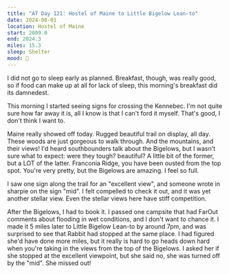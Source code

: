 ```yaml
---
title: "AT Day 121: Hostel of Maine to Little Bigelow Lean-to"
date: 2024-08-01
location: Hostel of Maine
start: 2009.0
end: 2024.3
miles: 15.3
sleep: Shelter
mood: 🙂
---
```

I did not go to sleep early as planned. Breakfast, though, was really good, so if food can make up at all for lack of sleep, this morning's breakfast did its damnedest.

This morning I started seeing signs for crossing the Kennebec. I'm not quite sure how far away it is, all I know is that I can't ford it myself. That's good, I don't think I want to.

Maine really showed off today. Rugged beautiful trail on display, all day. These woods are just gorgeous to walk through. And the mountains, and their views! I'd heard southbounders talk about the Bigelows, but I wasn't sure what to expect: were they tough? beautiful? A little bit of the former, but a LOT of the latter. Franconia Ridge, you have been ousted from the top spot. You're very pretty, but the Bigelows are amazing. I feel so full.

I saw one sign along the trail for an "excellent view", and someone wrote in sharpie on the sign "mid". I felt compelled to check it out, and it was yet another stellar view. Even the stellar views here have stiff competition.

After the Bigelows, I had to book it. I passed one campsite that had FarOut comments about flooding in wet conditions, and I don't want to chance it. I made it 5 miles later to Little Bigelow Lean-to by around 7pm, and was surprised to see that Rabbit had stopped at the same place. I had figured she'd have done more miles, but it really is hard to go heads down hard when you're taking in the views from the top of the Bigelows. I asked her if she stopped at the excellent viewpoint, but she said no, she was turned off by the "mid". She missed out!
